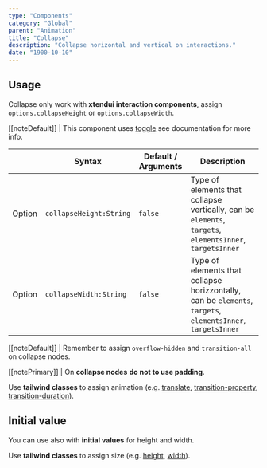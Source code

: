 ```yaml
---
type: "Components"
category: "Global"
parent: "Animation"
title: "Collapse"
description: "Collapse horizontal and vertical on interactions."
date: "1900-10-10"
---
```


## Usage

Collapse only work with **xtendui interaction components**, assign `options.collapseHeight` or `options.collapseWidth`.

[[noteDefault]]
| This component uses [toggle](/components/toggle) see documentation for more info.

<div class="xt-overflow-sub overflow-y-hidden overflow-x-scroll my-5 xt-my-auto w-full">

|                         | Syntax                                    | Default / Arguments                       | Description                   |
| ----------------------- | ----------------------------------------- | ----------------------------- | ----------------------------- |
| Option                    | `collapseHeight:String`                          | `false`        | Type of elements that collapse vertically, can be `elements`, `targets`, `elementsInner`, `targetsInner`           |
| Option                    | `collapseWidth:String`                          | `false`        | Type of elements that collapse horizzontally, can be `elements`, `targets`, `elementsInner`, `targetsInner`           |

</div>

[[noteDefault]]
| Remember to assign `overflow-hidden` and `transition-all` on collapse nodes.

[[notePrimary]]
| On **collapse nodes** **do not to use padding**.

Use **tailwind classes** to assign animation (e.g. [translate](https://tailwindcss.com/docs/translate), [transition-property](https://tailwindcss.com/docs/transition-property), [transition-duration](https://tailwindcss.com/docs/transition-duration)).

<demo>
  <demoinline src="demos/components/animation/collapse-height">
  </demoinline>
  <demoinline src="demos/components/animation/collapse-width">
  </demoinline>
</demo>

## Initial value

You can use also with **initial values** for height and width.

Use **tailwind classes** to assign size (e.g. [height](https://tailwindcss.com/docs/height), [width](https://tailwindcss.com/docs/width)).

<demo>
  <demoinline src="demos/components/animation/collapse-initial">
  </demoinline>
</demo>
